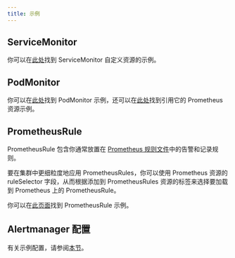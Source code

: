 ```yaml
---
title: 示例
---
```


## ServiceMonitor

你可以在[此处](https://github.com/prometheus-operator/prometheus-operator/blob/master/example/prometheus-operator-crd/monitoring.coreos.com_servicemonitors.yaml)找到 ServiceMonitor 自定义资源的示例。

## PodMonitor

你可以在[此处](https://github.com/prometheus-operator/prometheus-operator/blob/master/example/user-guides/getting-started/example-app-pod-monitor.yaml)找到 PodMonitor 示例，还可以在[此处](https://github.com/prometheus-operator/prometheus-operator/blob/master/example/user-guides/getting-started/prometheus-pod-monitor.yaml)找到引用它的 Prometheus 资源示例。

## PrometheusRule

PrometheusRule 包含你通常放置在 [Prometheus 规则文件](https://prometheus.io/docs/prometheus/latest/configuration/recording_rules/)中的告警和记录规则。

要在集群中更细粒度地应用 PrometheusRules，你可以使用 Prometheus 资源的 ruleSelector 字段，从而根据添加到 PrometheusRules 资源的标签来选择要加载到 Prometheus 上的 PrometheusRule。

你可以在[此页面](https://github.com/prometheus-operator/prometheus-operator/blob/master/Documentation/user-guides/alerting.md)找到 PrometheusRule 示例。

## Alertmanager 配置

有关示例配置，请参阅[本节](./receivers.md#alertmanager-配置示例)。
